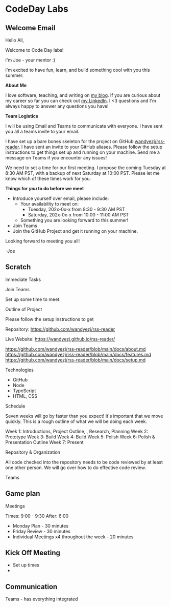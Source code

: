 # CodeDay Labs

## Welcome Email

Hello All,

Welcome to Code Day labs!

I'm Joe - your mentor :)

I'm excited to have fun, learn, and build something cool with you this summer.

__About Me__

I love software, teaching, and writing on [my blog](https://wandyezj.github.io). If you are curious about my career so far you can check out [my LinkedIn](https://www.linkedin.com/in/wandyezj/). I <3 questions and I'm always happy to answer any questions you have!

__Team Logistics__

I will be using Email and Teams to communicate with everyone. I have sent you all a teams invite to your email.

I have set up a bare bones skeleton for the project on GitHub [wandyezj/rss-reader](https://github.com/wandyezj/rss-reader/blob/main/docs/about.md). I have sent an invite to your GitHub aliases. Please follow the setup instructions to get things set up and running on your machine. Send me a message on Teams if you encounter any issues!

We need to set a time for our first meeting. I propose the coming Tuesday at 8:30 AM PST, with a backup of next Saturday at 10:00 PST. Please let me know which of these times work for you.

__Things for _you_ to do before we meet__

- Introduce yourself over email, please include:
    - Your availability to meet on:
        - Tuesday, 202x-0x-x from 8:30 - 9:30 AM PST
        - Saturday, 202x-0x-x from 10:00 - 11:00 AM PST
    - Something you are looking forward to this summer!
- Join Teams
- Join the GitHub Project and get it running on your machine.

Looking forward to meeting you all!

-Joe
## Scratch

Immediate Tasks

Join Teams

Set up some time to meet.

Outline of Project

Please follow the setup instructions to get

Repository: https://github.com/wandyezj/rss-reader

Live Website: https://wandyezj.github.io/rss-reader/

https://github.com/wandyezj/rss-reader/blob/main/docs/about.md
https://github.com/wandyezj/rss-reader/blob/main/docs/features.md
https://github.com/wandyezj/rss-reader/blob/main/docs/setup.md

Technologies

- GitHub
- Node
- TypeScript
- HTML, CSS

Schedule

Seven weeks will go by faster than you expect! It's important that we move quickly. This is a rough outline of what we will be doing each week.

Week 1: Introductions, Project Outline, , Research, Planning
Week 2: Prototype
Week 3: Build
Week 4: Build
Week 5: Polish
Week 6: Polish & Presentation Outline
Week 7: Present 

Repository & Organization

All code checked into the repository needs to be code reviewed by at least one other person. We will go over how to do effective code review.

Teams


## Game plan


Meetings

Times: 9:00 - 9:30
After: 6:00

- Monday Plan - 30 minutes
- Friday Review - 30 minutes
- Individual Meetings x4 throughout the week - 20 minutes



## Kick Off Meeting

- Set up times
-

## Communication

Teams - has everything integrated

